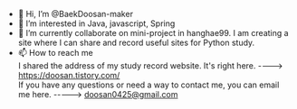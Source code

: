 - 👋 Hi, I’m @BaekDoosan-maker
- 👀 I’m interested in Java, javascript, Spring
- 🌱 I’m currently collaborate on mini-project in hanghae99. I am creating a site where I can share and record useful sites for Python study.
- 📫 How to reach me <br>
     I shared the address of my study record website. It's right here. 
     ----> https://doosan.tistory.com/ <br>
     If you have any questions or need a way to contact me, you can email me here. 
     -----> doosan0425@gmail.com <br>
<!---
BaekDoosan-maker/BaekDoosan-maker is a ✨ special ✨ repository because its `README.md` (this file) appears on your GitHub profile.
You can click the Preview link to take a look at your changes.
--->
